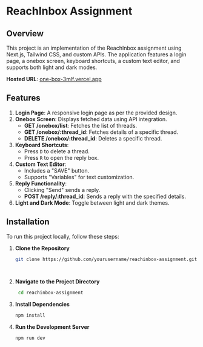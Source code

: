 # ReachInbox Assignment

## Overview

This project is an implementation of the ReachInbox assignment using Next.js, Tailwind CSS, and custom APIs. The application features a login page, a onebox screen, keyboard shortcuts, a custom text editor, and supports both light and dark modes.

**Hosted URL**: [one-box-3mlf.vercel.app](https://one-box-3mlf.vercel.app)

## Features

1. **Login Page**: A responsive login page as per the provided design.
2. **Onebox Screen**: Displays fetched data using API integration.
   - **GET /onebox/list**: Fetches the list of threads.
   - **GET /onebox/:thread_id**: Fetches details of a specific thread.
   - **DELETE /onebox/:thread_id**: Deletes a specific thread.
3. **Keyboard Shortcuts**:
   - Press `D` to delete a thread.
   - Press `R` to open the reply box.
4. **Custom Text Editor**:
   - Includes a "SAVE" button.
   - Supports "Variables" for text customization.
5. **Reply Functionality**:
   - Clicking "Send" sends a reply.
   - **POST /reply/:thread_id**: Sends a reply with the specified details.
6. **Light and Dark Mode**: Toggle between light and dark themes.

## Installation

To run this project locally, follow these steps:

1. **Clone the Repository**

   ```bash
   git clone https://github.com/yourusername/reachinbox-assignment.git

 

2. **Navigate to the Project Directory**
     ```bash
      cd reachinbox-assignment


3. **Install Dependencies**

     ```bash
     npm install


4. **Run the Development Server**
     ```bash
     npm run dev
